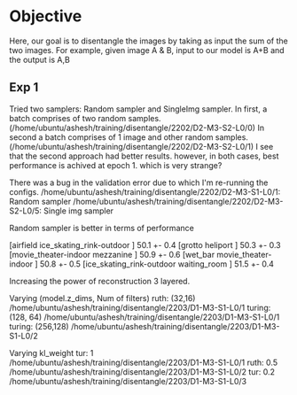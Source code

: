 # Objective
Here, our goal is to disentangle the images by taking as input the sum of the two images. For example, given image A & B, input to our model is A+B and the output is A,B

## Exp 1
Tried two samplers: Random sampler and SingleImg sampler. In first, a batch comprises of two random samples. (/home/ubuntu/ashesh/training/disentangle/2202/D2-M3-S2-L0/0)
In second a batch comprises of 1 image and other random samples. (/home/ubuntu/ashesh/training/disentangle/2202/D2-M3-S2-L0/1)
I see that the second approach had better results. however, in both cases, best performance is achived at epoch 1.
which is very strange? 

There was a bug in the validation error due to which I'm re-running the configs.
/home/ubuntu/ashesh/training/disentangle/2202/D2-M3-S1-L0/1: Random sampler
/home/ubuntu/ashesh/training/disentangle/2202/D2-M3-S2-L0/5: Single img sampler

Random sampler is better in terms of performance

[airfield                  ice_skating_rink-outdoor ] 50.1 +- 0.4
[grotto                    heliport                 ] 50.3 +- 0.3
[movie_theater-indoor      mezzanine                ] 50.9 +- 0.6
[wet_bar                   movie_theater-indoor     ] 50.8 +- 0.5
[ice_skating_rink-outdoor  waiting_room             ] 51.5 +- 0.4

Increasing the power of reconstruction
3 layered.

Varying (model.z_dims, Num of filters)
    ruth:   (32,16)   /home/ubuntu/ashesh/training/disentangle/2203/D1-M3-S1-L0/1
    turing: (128, 64) /home/ubuntu/ashesh/training/disentangle/2203/D1-M3-S1-L0/1
    turing: (256,128) /home/ubuntu/ashesh/training/disentangle/2203/D1-M3-S1-L0/2

Varying kl_weight
    tur:    1       /home/ubuntu/ashesh/training/disentangle/2203/D1-M3-S1-L0/1
    ruth:   0.5     /home/ubuntu/ashesh/training/disentangle/2203/D1-M3-S1-L0/2
    tur:    0.2     /home/ubuntu/ashesh/training/disentangle/2203/D1-M3-S1-L0/3
